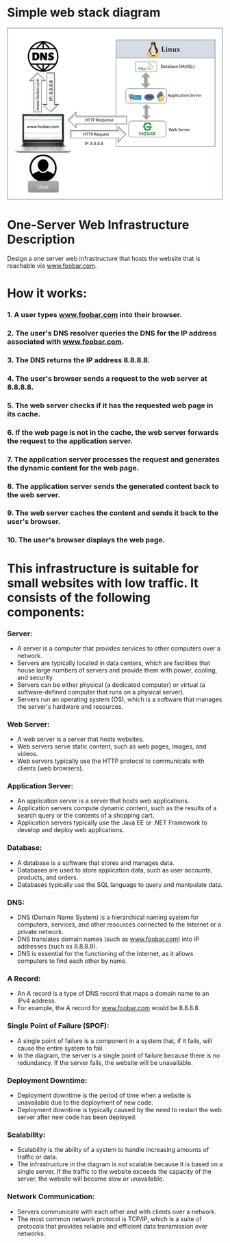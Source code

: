 # Simple web stack diagram

![0-simple_web_stack](https://github.com/SaidLamghari/alx-system_engineering-devops/blob/master/0x09-web_infrastructure_design/0-simple_web_stack.jpg)

# One-Server Web Infrastructure Description
Design a one server web infrastructure that hosts the website that is reachable via www.foobar.com.

# **How it works:**
### 1. A user types www.foobar.com into their browser.
### 2. The user's DNS resolver queries the DNS for the IP address associated with www.foobar.com.
### 3. The DNS returns the IP address 8.8.8.8.
### 4. The user's browser sends a request to the web server at 8.8.8.8.
### 5. The web server checks if it has the requested web page in its cache.
### 6. If the web page is not in the cache, the web server forwards the request to the application server.
### 7. The application server processes the request and generates the dynamic content for the web page.
### 8. The application server sends the generated content back to the web server.
### 9. The web server caches the content and sends it back to the user's browser.
### 10. The user's browser displays the web page.

# This infrastructure is suitable for small websites with low traffic. It consists of the following components:
### **Server:**
* A server is a computer that provides services to other computers over a network.
* Servers are typically located in data centers, which are facilities that house large numbers of servers and provide them with power, cooling, and security.
* Servers can be either physical (a dedicated computer) or virtual (a software-defined computer that runs on a physical server).
* Servers run an operating system (OS), which is a software that manages the server's hardware and resources.

### **Web Server:**
* A web server is a server that hosts websites.
* Web servers serve static content, such as web pages, images, and videos.
* Web servers typically use the HTTP protocol to communicate with clients (web browsers).

### **Application Server:**
* An application server is a server that hosts web applications.
* Application servers compute dynamic content, such as the results of a search query or the contents of a shopping cart.
* Application servers typically use the Java EE or .NET Framework to develop and deploy web applications.

### **Database:**
* A database is a software that stores and manages data.
* Databases are used to store application data, such as user accounts, products, and orders.
* Databases typically use the SQL language to query and manipulate data.

### **DNS:**
* DNS (Domain Name System) is a hierarchical naming system for computers, services, and other resources connected to the Internet or a private network.
* DNS translates domain names (such as www.foobar.com) into IP addresses (such as 8.8.8.8).
* DNS is essential for the functioning of the Internet, as it allows computers to find each other by name.

### **A Record:**

* An A record is a type of DNS record that maps a domain name to an IPv4 address.
* For example, the A record for www.foobar.com would be 8.8.8.8.

### **Single Point of Failure (SPOF):**

* A single point of failure is a component in a system that, if it fails, will cause the entire system to fail.
* In the diagram, the server is a single point of failure because there is no redundancy. If the server fails, the website will be unavailable.

### **Deployment Downtime:**
* Deployment downtime is the period of time when a website is unavailable due to the deployment of new code.
* Deployment downtime is typically caused by the need to restart the web server after new code has been deployed.

### **Scalability:**
* Scalability is the ability of a system to handle increasing amounts of traffic or data.
* The infrastructure in the diagram is not scalable because it is based on a single server. If the traffic to the website exceeds the capacity of the server, the website will become slow or unavailable.

### **Network Communication:**
* Servers communicate with each other and with clients over a network.
* The most common network protocol is TCP/IP, which is a suite of protocols that provides reliable and efficient data transmission over networks.

